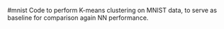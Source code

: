 #mnist
Code to perform K-means clustering on MNIST data, to serve as baseline for comparison again NN performance.